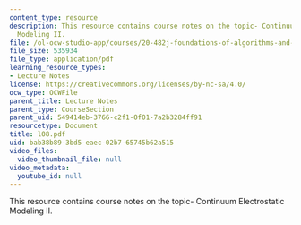 ```yaml
---
content_type: resource
description: This resource contains course notes on the topic- Continuum Electrostatic
  Modeling II.
file: /ol-ocw-studio-app/courses/20-482j-foundations-of-algorithms-and-computational-techniques-in-systems-biology-spring-2006/bab38b893bd5eaec02b765745b62a515_l08.pdf
file_size: 535934
file_type: application/pdf
learning_resource_types:
- Lecture Notes
license: https://creativecommons.org/licenses/by-nc-sa/4.0/
ocw_type: OCWFile
parent_title: Lecture Notes
parent_type: CourseSection
parent_uid: 549414eb-3766-c2f1-0f01-7a2b3284ff91
resourcetype: Document
title: l08.pdf
uid: bab38b89-3bd5-eaec-02b7-65745b62a515
video_files:
  video_thumbnail_file: null
video_metadata:
  youtube_id: null
---
```

This resource contains course notes on the topic- Continuum Electrostatic Modeling II.